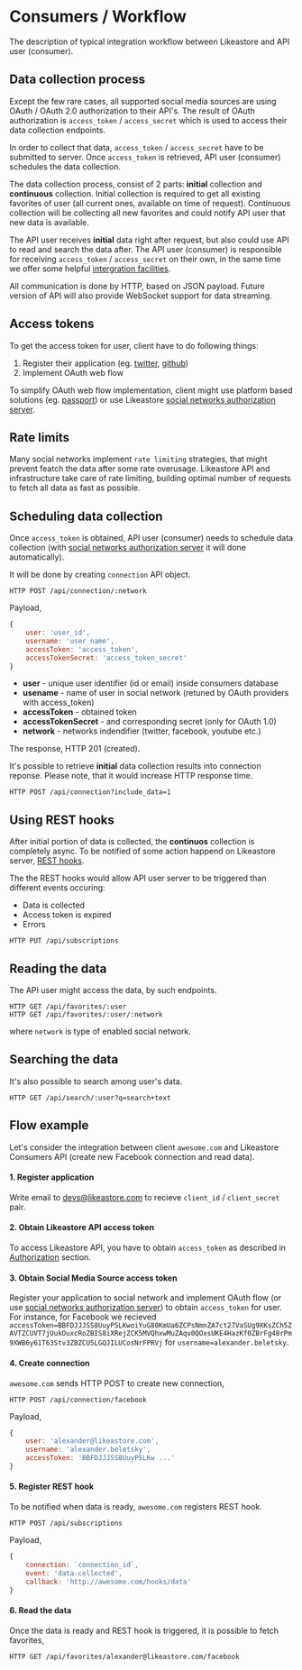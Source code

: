 # Consumers / Workflow

The description of typical integration workflow between Likeastore and API user (consumer).

## Data collection process

Except the few rare cases, all supported social media sources are using OAuth / OAuth 2.0 authorization to their API's. The result of OAuth authorization is `access_token` / `access_secret` which is used to access their data collection endpoints.

In order to collect that data, `access_token` / `access_secret` have to be submitted to server. Once `access_token` is retrieved, API user (consumer) schedules the data collection.

The data collection process, consist of 2 parts: **initial** collection and **continuous** collection. Initial collection is required to get all existing favorites of user (all current ones, available on time of request). Continuous collection will be collecting all new favorites and could notify API user that new data is available.

The API user receives **initial** data right after request, but also could use API to read and search the data after. The API user (consumer) is responsible for receiving `access_token` / `access_secret` on their own, in the same time we offer some helpful [intergration facilities](server.md).

All communication is done by HTTP, based on JSON payload. Future version of API will also provide WebSocket support for data streaming.

## Access tokens

To get the access token for user, client have to do following things:

1. Register their application (eg. [twitter](https://dev.twitter.com/), [github](https://github.com/settings/applications/new))
2. Implement OAuth web flow

To simplify OAuth web flow implementation, client might use platform based solutions (eg. [passport](http://passportjs.org/)) or use Likeastore [social networks authorization server](server.md).

## Rate limits

Many social networks implement `rate limiting` strategies, that might prevent featch the data after some rate overusage. Likeastore API and infrastructure take care of rate limiting, building optimal number of requests to fetch all data as fast as possible.

## Scheduling data collection

Once `access_token` is obtained, API user (consumer) needs to schedule data collection (with [social networks authorization server](server.md) it will done automatically).

It will be done by creating `connection` API object.

```plain
HTTP POST /api/connection/:network
```

Payload,

```js
{
	user: 'user_id',
	username: 'user_name',
	accessToken: 'access_token',
	accessTokenSecret: 'access_token_secret'
}
```

* **user** - unique user identifier (id or email) inside consumers database
* **usename** - name of user in social network (retuned by OAuth providers with access_token)
* **accessToken** - obtained token
* **accessTokenSecret** - and corresponding secret (only for OAuth 1.0)
* **network** - networks indendifier (twitter, facebook, youtube etc.)

The response, HTTP 201 (created).

It's possible to retrieve **initial** data collection results into connection reponse. Please note, that it would increase HTTP response time.

```plain
HTTP POST /api/connection?include_data=1
```

## Using REST hooks

After initial portion of data is collected, the **continuos** collection is completely async. To be notified of some action happend on Likeastore server, [REST hooks](http://resthooks.org/).

The the REST hooks would allow API user server to be triggered than different events occuring:

* Data is collected
* Access token is expired
* Errors

```plain
HTTP PUT /api/subscriptions
```

## Reading the data

The API user might access the data, by such endpoints.

```plain
HTTP GET /api/favorites/:user
HTTP GET /api/favorites/:user/:network
```

where `network` is type of enabled social network.

## Searching the data

It's also possible to search among user's data.

```plain
HTTP GET /api/search/:user?q=search+text
```

## Flow example

Let's consider the integration between client `awesome.com` and Likeastore Consumers API (create new Facebook connection and read data).

#### 1. Register application

Write email to [devs@likeastore.com](mailto:devs@likeastore.com) to recieve `client_id` / `client_secret` pair.

#### 2. Obtain Likeastore API access token

To access Likeastore API, you have to obtain `access_token` as described in [Authorization](authorization.md) section.

#### 3. Obtain Social Media Source access token

Register your application to social network and implement OAuth flow (or use [social networks authorization server](server.md)) to obtain `access_token` for user. For instance, for Facebook we recieved `accessToken=BBFDJJJSS8UuyP5LKwoiYuG80KmUa6ZCPsNmnZA7ct27VaSUg9XKsZCh5ZAVTZCUVT7jUukOuxcRoZBIS8iXRejZCK5MVQhxwMuZAqv0QOxsUKE4HazKf0ZBrFg48rPm9XWB6y61T63Stv3ZBZCU5LGQJILUCosNrFPRVj` for `username=alexander.beletsky`.

#### 4. Create connection

`awesome.com` sends HTTP POST to create new connection,

```plain
HTTP POST /api/connection/facebook
```

Payload,

```js
{
	user: 'alexander@likeastore.com',
	username: 'alexander.beletsky',
	accessToken: 'BBFDJJJSS8UuyP5LKw ...'
}
```

#### 5. Register REST hook

To be notified when data is ready, `awesome.com` registers REST hook.

```plain
HTTP POST /api/subscriptions
```

Payload,

```js
{
	connection: `connection_id`,
	event: 'data-collected',
	callback: 'http://awesome.com/hooks/data'
}
```

#### 6. Read the data

Once the data is ready and REST hook is triggered, it is possible to fetch favorites,

```plain
HTTP GET /api/favorites/alexander@likeastore.com/facebook
```